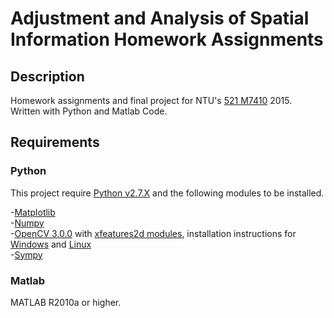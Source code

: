 Adjustment and Analysis of Spatial Information Homework Assignments
==========

## Description
Homework assignments and final project for NTU's [521 M7410](https://goo.gl/fAjDNS) 2015.  
Written with Python and Matlab Code.

## Requirements

### Python
This project require [Python v2.7.X](https://www.python.org) and the following modules to be installed.

-[Matplotlib](http://matplotlib.org)  
-[Numpy](http://www.numpy.org)  
-[OpenCV 3.0.0](https://github.com/Itseez/opencv) with [xfeatures2d modules](https://github.com/itseez/opencv_contrib), installation instructions for [Windows](http://goo.gl/JJ05SU) and [Linux](http://goo.gl/IjybmC)  
-[Sympy](http://www.sympy.org/en/index.html)  


### Matlab
MATLAB R2010a or higher.
